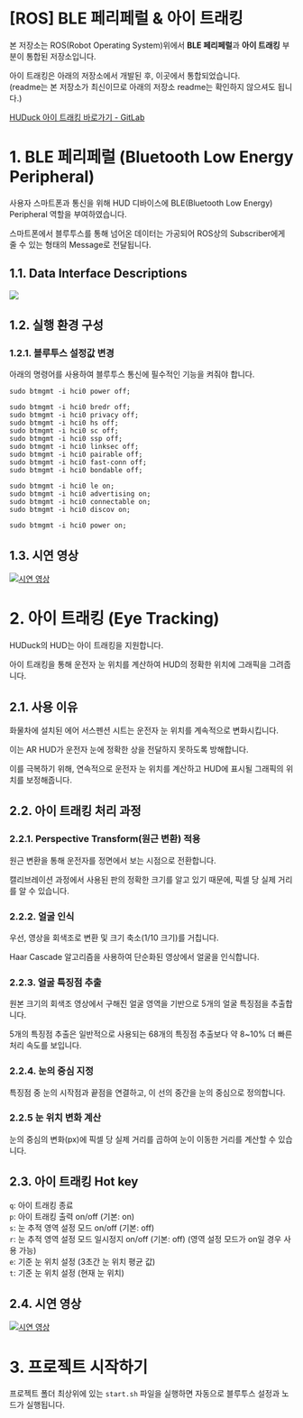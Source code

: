 # [ROS] BLE 페리페럴 & 아이 트래킹

본 저장소는 ROS(Robot Operating System)위에서 **BLE 페리페럴**과 **아이 트래킹** 부분이 통합된 저장소입니다.

아이 트래킹은 아래의 저장소에서 개발된 후, 이곳에서 통합되었습니다.<br/>
(readme는 본 저장소가 최신이므로 아래의 저장소 readme는 확인하지 않으셔도 됩니다.)

[HUDuck 아이 트래킹 바로가기 - GitLab](https://git.swmgit.org/swm-12/12_swm35/eye-tracking)

# 1. BLE 페리페럴 (Bluetooth Low Energy Peripheral)

사용자 스마트폰과 통신을 위해 HUD 디바이스에 BLE(Bluetooth Low Energy) Peripheral 역할을 부여하였습니다.

스마트폰에서 블루투스를 통해 넘어온 데이터는 가공되어 ROS상의 Subscriber에게 줄 수 있는 형태의 Message로 전달됩니다.

## 1.1. Data Interface Descriptions

<img src="https://git.swmgit.org/swm-12/12_swm35/applicationreceiver/-/raw/readme/readme_src/Peripheral%20Data%20Interface%20Description.png">

## 1.2. 실행 환경 구성

### 1.2.1. 블루투스 설정값 변경

아래의 명령어를 사용하여 블루투스 통신에 필수적인 기능을 켜줘야 합니다.

```
sudo btmgmt -i hci0 power off;

sudo btmgmt -i hci0 bredr off;
sudo btmgmt -i hci0 privacy off;
sudo btmgmt -i hci0 hs off;
sudo btmgmt -i hci0 sc off;
sudo btmgmt -i hci0 ssp off;
sudo btmgmt -i hci0 linksec off;
sudo btmgmt -i hci0 pairable off;
sudo btmgmt -i hci0 fast-conn off;
sudo btmgmt -i hci0 bondable off;

sudo btmgmt -i hci0 le on;
sudo btmgmt -i hci0 advertising on;
sudo btmgmt -i hci0 connectable on;
sudo btmgmt -i hci0 discov on;

sudo btmgmt -i hci0 power on;
```

## 1.3. 시연 영상

[![시연 영상](http://img.youtube.com/vi/qQFVhA9BBH8/0.jpg)](https://youtu.be/qQFVhA9BBH8)

# 2. 아이 트래킹 (Eye Tracking)

HUDuck의 HUD는 아이 트래킹을 지원합니다.

아이 트래킹을 통해 운전자 눈 위치를 계산하여 HUD의 정확한 위치에 그래픽을 그려줍니다. 

## 2.1. 사용 이유

화물차에 설치된 에어 서스펜션 시트는 운전자 눈 위치를 계속적으로 변화시킵니다.

이는 AR HUD가 운전자 눈에 정확한 상을 전달하지 못하도록 방해합니다.

이를 극복하기 위해, 연속적으로 운전자 눈 위치를 계산하고 HUD에 표시될 그래픽의 위치를 보정해줍니다.

## 2.2. 아이 트래킹 처리 과정

### 2.2.1. Perspective Transform(원근 변환) 적용

원근 변환을 통해 운전자를 정면에서 보는 시점으로 전환합니다.

캘리브레이션 과정에서 사용된 판의 정확한 크기를 알고 있기 때문에, 픽셀 당 실제 거리를 알 수 있습니다.

### 2.2.2. 얼굴 인식

우선, 영상을 회색조로 변환 및 크기 축소(1/10 크기)를 거칩니다.

Haar Cascade 알고리즘을 사용하여 단순화된 영상에서 얼굴을 인식합니다.

### 2.2.3. 얼굴 특징점 추출

원본 크기의 회색조 영상에서 구해진 얼굴 영역을 기반으로 5개의 얼굴 특징점을 추출합니다.

5개의 특징점 추출은 일반적으로 사용되는 68개의 특징점 추출보다 약 8~10% 더 빠른 처리 속도를 보입니다.

### 2.2.4. 눈의 중심 지정

특징점 중 눈의 시작점과 끝점을 연결하고, 이 선의 중간을 눈의 중심으로 정의합니다.

### 2.2.5 눈 위치 변화 계산

눈의 중심의 변화(px)에 픽셀 당 실제 거리를 곱하여 눈이 이동한 거리를 계산할 수 있습니다.

## 2.3. 아이 트래킹 Hot key

`q`: 아이 트래킹 종료<br/>
`p`: 아이 트래킹 출력 on/off (기본: on)<br/>
`s`: 눈 추적 영역 설정 모드 on/off (기본: off)<br/>
`r`: 눈 추적 영역 설정 모드 일시정지 on/off (기본: off) (영역 설정 모드가 on일 경우 사용 가능)<br/>
`e`: 기준 눈 위치 설정 (3초간 눈 위치 평균 값)<br/>
`t`: 기준 눈 위치 설정 (현재 눈 위치)

## 2.4. 시연 영상

[![시연 영상](http://img.youtube.com/vi/9YfRtpptQkw/0.jpg)](https://youtu.be/9YfRtpptQkw)

# 3. 프로젝트 시작하기

 프로젝트 폴더 최상위에 있는 `start.sh` 파일을 실행하면 자동으로 블루투스 설정과 노드가 실행됩니다.
